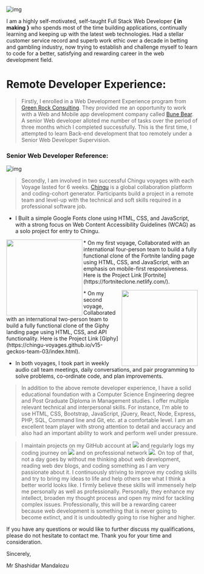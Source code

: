 ![img](https://i.imgur.com/10ypYxI.png)

I am a highly self-motivated, self-taught Full Stack Web Developer **{ in making }** who spends most of the time building applications, continually learning and keeping up with the latest web technologies. Had a stellar customer service record and superb work ethic over a decade in betting and gambling industry, now trying to establish and challenge myself to learn to code for a better, satisfying and rewarding career in the web development field.

# Remote Developer Experience:  
>Firstly, I enrolled in a Web Development Experience program from [Green Rock Consulting](https://www.greenrockconsulting.co.uk/index.php). They provided me an opportunity to work with a Web and Mobile app development company called [Bune Bear](http://bunebear.com). A senior Web developer alloted me number of tasks over the period of three months which I completed successfully. This is the first time, I attempted to learn Back-end development that too remotely under a Senior Web Developer Supervision.  
### Senior Web Developer Reference: 
![img](https://i.imgur.com/4M4zcsq.png)

>Secondly, I am involved in two successful Chingu voyages with each Voyage lasted for 6 weeks. [Chingu](https://www.chingu.io/) is a global collaboration platform and coding-cohort generator. Participants build a project in a remote team and level-up with the technical and soft skills required in a professional software job.

* I Built a simple Google Fonts clone using HTML, CSS, and JavaScript, with a strong focus on Web Content Accessibility Guidelines (WCAG) as a solo project for entry to Chingu.
 
<p>
<img align="left" width="200" height="200" src="https://i.imgur.com/mpJ980L.png"> 
* On my first voyage, Collaborated with an international four-person team to build a fully functional clone of the Fortnite landing page using HTML, CSS, and JavaScript, with an emphasis on mobile-first responsiveness. Here is the Project Link [Fortnite](https://fortniteclone.netlify.com/).
</p>

<p>
<img align="right" width="200" height="200" src="https://i.imgur.com/3mQL29b.jpg">
* On my second voyage, Collaborated with an international two-person team to build a fully functional clone of the Giphy landing page using HTML, CSS, and API functionality. Here is the Project Link [Giphy](https://chingu-voyages.github.io/v15-geckos-team-03/index.html).
</p> 
 
* In both voyages, I took part in weekly audio call team meetings, daily conversations, and pair programming to solve problems, co-ordinate code, and plan improvements.

> In addition to the above remote developer experience, I have a solid educational foundation with a Computer Science Engineering degree and Post Graduate Diploma in Management studies. I offer multiple relevant technical and interpersonal skills. For instance, I'm able to use HTML, CSS, Bootstrap, JavaScript, jQuery, React, Node, Express, PHP, SQL, Command line and Git, etc. at a comfortable level. I am an excellent team player with strong attention to detail and accuracy and also had an important ability to work and perform well under pressure.

>I maintain projects on my GitHub account at <a href="https://github.com/sasigit7"><img src="https://img.shields.io/badge/github-%23181717.svg?&style=for-the-badge&logo=github&logoColor=white"/></a> and regularly logs my coding journey on 
<a href="https://twitter.com/ShashiWebDev"><img src="https://img.shields.io/badge/twitter-%231DA1F2.svg?&style=for-the-badge&logo=twitter&logoColor=white"/></a> and on professional network <a href="https://www.linkedin.com/in/shashi-m-0a3b8244/"><img src="https://img.shields.io/badge/linkedin-%230077B5.svg?&style=for-the-badge&logo=linkedin&logoColor=white"/></a>. 
On top of that, not a day goes by without me thinking about web development, reading web dev blogs, and coding something as I am very passionate about it. I continuously striving to improve my coding skills and try to bring my ideas to life and help others see what I think a better world looks like. I firmly believe these skills will immensely help me personally as well as professionally. Personally, they enhance my intellect, broaden my thought process and open my mind for tackling complex issues. Professionally, this will be a rewarding career because web development is something that is never going to become extinct, and it is undoubtedly going to rise higher and higher.

If you have any questions or would like to further discuss my qualifications, please do not hesitate to contact me. Thank you for your time and consideration.

Sincerely,

Mr Shashidar Mandalozu

<!--
**sasigit7/sasigit7** is a ✨ _special_ ✨ repository because its `README.md` (this file) appears on your GitHub profile.
-->

